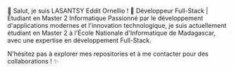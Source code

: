 👋 Salut, je suis LASANTSY Eddit Ornellio !
🚀 Développeur Full-Stack | Étudiant en Master 2 Informatique
Passionné par le développement d'applications modernes et l'innovation technologique, je suis actuellement étudiant en Master 2 à l'École Nationale d'Informatique de Madagascar, avec une expertise en développement Full-Stack.

N'hésitez pas à explorer mes repositories et à me contacter pour des collaborations ! ✨

